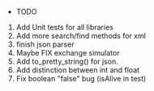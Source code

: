 * TODO

1) Add Unit tests for all libraries
2) Add more search/find methods for xml
3) finish json parser
4) Maybe FIX exchange simulator
5) Add to_pretty_string() for json.
6) Add distinction between int and float
7) Fix boolean "false" bug (isAlive in test)